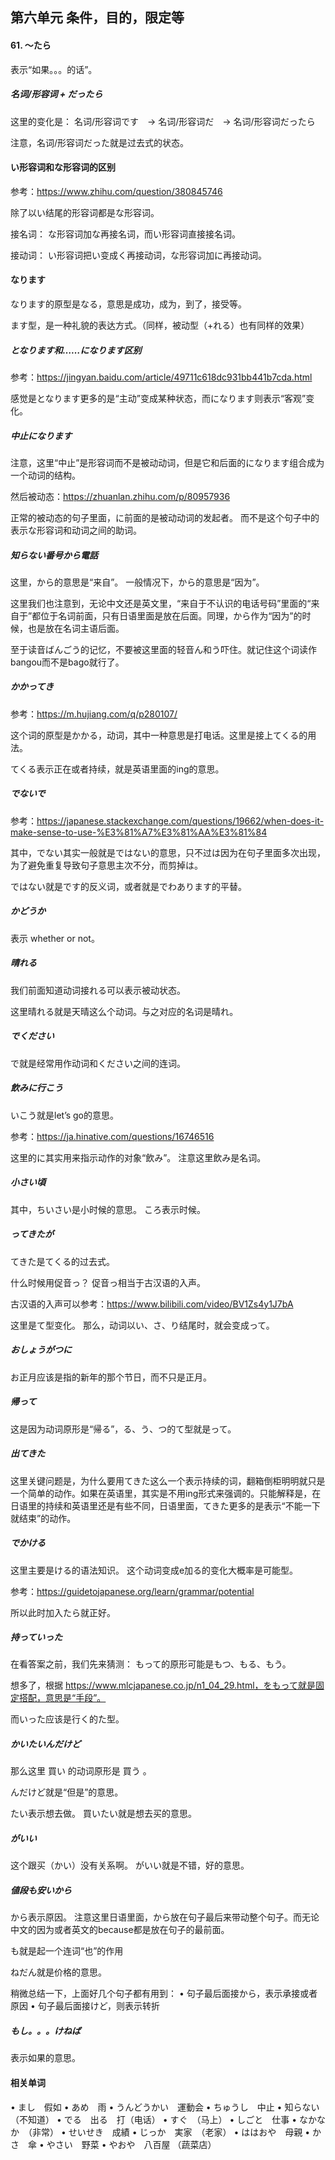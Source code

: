 ## 第六单元 条件，目的，限定等

#### 61. 〜たら

表示“如果。。。的话”。


##### 名词/形容词 + だったら

这里的变化是：
名词/形容词です　→ 名词/形容词だ　→ 名词/形容词だったら

注意，名词/形容词だった就是过去式的状态。


#### い形容词和な形容词的区别

参考：https://www.zhihu.com/question/380845746

除了以い结尾的形容词都是な形容词。

接名词：
な形容词加な再接名词，而い形容词直接接名词。

接动词：
い形容词把い变成く再接动词，な形容词加に再接动词。


#### なります 

なります的原型是なる，意思是成功，成为，到了，接受等。

ます型，是一种礼貌的表达方式。（同样，被动型（+れる）也有同样的效果）

##### となります和……になります区别
参考：https://jingyan.baidu.com/article/49711c618dc931bb441b7cda.html

感觉是となります更多的是“主动”变成某种状态，而になります则表示“客观”变化。


##### 中止になります

注意，这里“中止”是形容词而不是被动动词，但是它和后面的になります组合成为一个动词的结构。

然后被动态：https://zhuanlan.zhihu.com/p/80957936

正常的被动态的句子里面，に前面的是被动动词的发起者。
而不是这个句子中的表示な形容词和动词之间的助词。


##### 知らない番号から電話

这里，から的意思是“来自”。
一般情况下，から的意思是“因为”。

这里我们也注意到，无论中文还是英文里，“来自于不认识的电话号码”里面的“来自于”都位于名词前面，只有日语里面是放在后面。同理，から作为“因为”的时候，也是放在名词主语后面。


至于读音ばんごう的记忆，不要被这里面的轻音ん和う吓住。就记住这个词读作bangou而不是bago就行了。


##### かかってき

参考：https://m.hujiang.com/q/p280107/

这个词的原型是かかる，动词，其中一种意思是打电话。这里是接上てくる的用法。

てくる表示正在或者持续，就是英语里面的ing的意思。


##### でないで

参考：https://japanese.stackexchange.com/questions/19662/when-does-it-make-sense-to-use-%E3%81%A7%E3%81%AA%E3%81%84

其中，でない其实一般就是ではない的意思，只不过は因为在句子里面多次出现，为了避免重复导致句子意思主次不分，而剪掉は。

ではない就是です的反义词，或者就是でわあります的平替。


##### かどうか

表示 whether or not。


##### 晴れる

我们前面知道动词接れる可以表示被动状态。

这里晴れる就是天晴这么个动词。与之对应的名词是晴れ。


##### でください

で就是经常用作动词和ください之间的连词。


##### 飲みに行こう

いこう就是let’s go的意思。

参考：https://ja.hinative.com/questions/16746516

这里的に其实用来指示动作的对象“飲み”。
注意这里飲み是名词。


##### 小さい頃

其中，ちいさい是小时候的意思。
ころ表示时候。


##### ってきたが

てきた是てくる的过去式。

什么时候用促音っ？
促音っ相当于古汉语的入声。

古汉语的入声可以参考：https://www.bilibili.com/video/BV1Zs4y1J7bA

这里是て型变化。
那么，动词以い、さ、り结尾时，就会变成って。

##### おしょうがつに

お正月应该是指的新年的那个节日，而不只是正月。


##### 帰って

这是因为动词原形是“帰る”，る、う、つ的て型就是って。


##### 出てきた

这里关键问题是，为什么要用てきた这么一个表示持续的词，翻箱倒柜明明就只是一个简单的动作。如果在英语里，其实是不用ing形式来强调的。只能解释是，在日语里的持续和英语里还是有些不同，日语里面，てきた更多的是表示“不能一下就结束”的动作。

##### でかける

这里主要是ける的语法知识。
这个动词变成e加る的变化大概率是可能型。

参考：https://guidetojapanese.org/learn/grammar/potential

所以此时加入たら就正好。

##### 持っていった

在看答案之前，我们先来猜测：
もって的原形可能是もつ、もる、もう。

想多了，根据 https://www.mlcjapanese.co.jp/n1_04_29.html，をもって就是固定搭配，意思是“手段”。

而いった应该是行く的た型。


##### かいたいんだけど

那么这里 買い 的动词原形是 買う 。


んだけど就是“但是”的意思。

たい表示想去做。
買いたい就是想去买的意思。


##### がいい

这个跟买（かい）没有关系啊。
がいい就是不错，好的意思。


##### 値段も安いから

から表示原因。
注意这里日语里面，から放在句子最后来带动整个句子。而无论中文的因为或者英文的because都是放在句子的最前面。

も就是起一个连词“也”的作用

ねだん就是价格的意思。

稍微总结一下，上面好几个句子都有用到：
•	句子最后面接から，表示承接或者原因
•	句子最后面接けど，则表示转折


##### もし。。。けねば

表示如果的意思。




#### 相关单词
•	まし　假如
•	あめ　雨
•	うんどうかい　運動会
•	ちゅうし　中止
•	知らない （不知道）
•	でる　出る　打（电话）
•	すぐ　（马上）
•	しごと　仕事
•	なかなか　（非常）
•	せいせき　成績
•	じっか　実家　（老家）
•	ははおや　母親
•	かさ　傘
•	やさい　野菜
•	やおや　八百屋 （蔬菜店）

